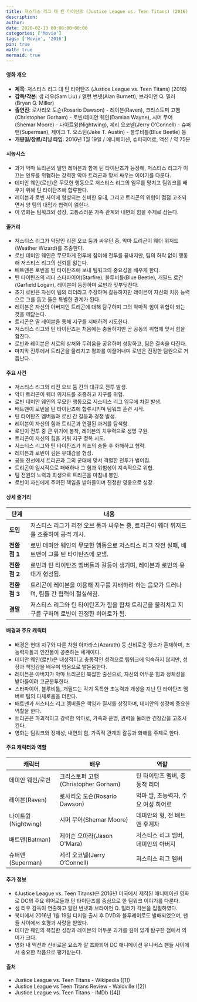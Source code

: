 ```yaml
---
title: 저스티스 리그 대 틴 타이탄즈 (Justice League vs. Teen Titans) (2016)
description: 
author: 
date: 2020-02-13 00:00:00+00:00
categories: ['Movie']
tags: ['Movie', '2016']
pin: true
math: true
mermaid: true
---
```

#### 영화 개요

- **제목**: 저스티스 리그 대 틴 타이탄즈 (Justice League vs. Teen Titans) (2016)  
- **감독/각본**: 샘 리우(Sam Liu) / 앨런 번넷(Alan Burnett), 브라이언 Q. 밀러(Bryan Q. Miller)  
- **출연진**: 로사리오 도슨(Rosario Dawson) - 레이븐(Raven), 크리스토퍼 고햄(Christopher Gorham) - 로빈/데미안 웨인(Damian Wayne), 시머 무어(Shemar Moore) - 나이트윙(Nightwing), 제리 오코넬(Jerry O’Connell) - 슈퍼맨(Superman), 제이크 T. 오스틴(Jake T. Austin) - 블루비틀(Blue Beetle) 등  
- **개봉일/장르/러닝 타임**: 2016년 1월 19일 / 애니메이션, 슈퍼히어로, 액션 / 약 75분  

#### 시놉시스

- 과거 악마 트리곤의 딸인 레이븐과 함께 틴 타이탄즈가 등장해, 저스티스 리그가 이끄는 인류를 위협하는 강력한 악마 트리곤과 맞서 싸우는 이야기를 다룬다.  
- 데미안 웨인(로빈)은 무모한 행동으로 저스티스 리그의 임무를 망치고 팀워크를 배우기 위해 틴 타이탄즈에 합류한다.  
- 레이븐과 로빈 사이에 형성되는 신비한 유대, 그리고 트리곤의 위협이 점점 고조되면서 양 팀의 대립과 협력이 얽힌다.  
- 이 영화는 팀워크와 성장, 고통스러운 가족 관계와 내면의 힘을 주제로 삼는다.  

#### 줄거리

- 저스티스 리그가 악당인 리전 오브 둠과 싸우던 중, 악마 트리곤이 웨더 위저드(Weather Wizard)를 조종한다.  
- 로빈 데미안 웨인은 무모하게 전투에 참여해 전투를 끝내지만, 팀의 허락 없이 행동해 저스티스 리그의 신뢰를 잃는다.  
- 배트맨은 로빈을 틴 타이탄즈에 보내 팀워크의 중요성을 배우게 한다.  
- 틴 타이탄즈의 리더 스타파이어(Starfire), 블루비틀(Blue Beetle), 개필드 로건(Garfield Logan), 레이븐이 등장하며 로빈과 맞부딪친다.  
- 초기 로빈은 자신이 팀의 리더라고 주장하며 갈등하지만 레이븐이 자신의 치유 능력으로 그를 돕고 둘은 특별한 관계가 된다.  
- 레이븐은 자신의 아버지인 트리곤에 대해 탐구하며 그의 악마적 힘이 위협이 되는 것을 깨닫는다.  
- 트리곤은 딸 레이븐을 통해 지구를 지배하려 시도한다.  
- 저스티스 리그와 틴 타이탄즈는 처음에는 충돌하지만 곧 공동의 위협에 맞서 힘을 합친다.  
- 로빈과 레이븐은 서로의 상처와 두려움을 공유하며 성장하고, 팀은 결속을 다진다.  
- 마지막 전투에서 트리곤을 물리치고 평화를 이끌어내며 로빈은 진정한 팀원으로 거듭난다.  

#### 주요 사건

- 저스티스 리그와 리전 오브 둠 간의 대규모 전투 발생.  
- 악마 트리곤이 웨더 위저드를 조종하고 지구를 위협.  
- 로빈 데미안 웨인의 무모한 행동으로 저스티스 리그 임무에 차질 발생.  
- 배트맨이 로빈을 틴 타이탄즈에 합류시키며 팀워크 훈련 시작.  
- 틴 타이탄즈 멤버들과 로빈 간 갈등과 경쟁 발생.  
- 레이븐이 자신의 힘과 트리곤과 연결된 과거를 탐색함.  
- 로빈이 전투 중 큰 위기에 봉착, 레이븐의 치유력으로 생명 구원.  
- 트리곤이 자신의 힘을 키워 지구 정복 시도.  
- 저스티스 리그와 틴 타이탄즈가 최초의 충돌 후 화해하고 협력.  
- 레이븐과 로빈이 깊은 유대감을 형성.  
- 공동 전선에서 트리곤과 그의 군대에 맞서 격렬한 전투가 벌어짐.  
- 트리곤이 일시적으로 패배하나 그 힘과 위험성이 지속적으로 위협.  
- 팀 전원의 노력과 희생으로 트리곤을 마침내 봉인.  
- 로빈이 자신에게 주어진 책임을 받아들이며 진정한 영웅으로 성장.  

#### 상세 줄거리

| **단계**       | **내용**                                                                               |
|----------------|----------------------------------------------------------------------------------------|
| **도입**       | 저스티스 리그가 리전 오브 둠과 싸우는 중, 트리곤이 웨더 위저드를 조종하여 공격 개시.        |
| **전환점 1**   | 로빈 데미안 웨인의 무모한 행동으로 저스티스 리그 작전 실패, 배트맨이 그를 틴 타이탄즈에 보냄.  |
| **전환점 2**   | 로빈과 틴 타이탄즈 멤버들과 갈등이 생기며, 레이븐과 로빈의 유대가 형성됨.                        |
| **전환점 3**   | 트리곤이 레이븐을 이용해 지구를 지배하려 하는 음모가 드러나며, 팀들 간 협력이 절실해짐.           |
| **결말**       | 저스티스 리그와 틴 타이탄즈가 힘을 합쳐 트리곤을 물리치고 지구를 구하며 로빈이 진정한 히어로가 됨. |

#### 배경과 주요 캐릭터

- 배경은 현대 지구와 다른 차원 아자라스(Azarath) 등 신비로운 장소가 혼재하며, 초능력자들과 인간들이 공존하는 세계이다.  
- 데미안 웨인(로빈)은 내성적이고 충동적인 성격으로 팀워크에 익숙하지 않지만, 성장과 책임감을 배우며 영웅으로 발돋움한다.  
- 레이븐은 아버지가 악마 트리곤인 복잡한 출신으로, 자신의 어두운 힘과 정체성을 받아들이려 고군분투한다.  
- 스타파이어, 블루비틀, 개필드는 각기 독특한 초능력과 개성을 지닌 틴 타이탄즈 멤버로 팀의 다채로움을 더한다.  
- 배트맨과 저스티스 리그 멤버들은 책임과 질서를 상징하며, 데미안의 성장에 중요한 역할을 한다.  
- 트리곤은 파괴적이고 강력한 악마로, 가족과 운명, 권력을 둘러싼 긴장감을 고조시킨다.  
- 영화는 팀워크와 정체성, 내면의 힘, 가족적 관계의 갈등과 화해를 주제로 한다.  

#### 주요 캐릭터와 역할

| **캐릭터**        | **배우**                 | **역할**                     |
|-------------------|--------------------------|-----------------------------|
| 데미안 웨인/로빈    | 크리스토퍼 고햄(Christopher Gorham)  | 틴 타이탄즈 멤버, 충동적 리더       |
| 레이븐(Raven)       | 로사리오 도슨(Rosario Dawson)      | 악마 딸, 초능력자, 주요 여성 히어로   |
| 나이트윙(Nightwing) | 시머 무어(Shemar Moore)            | 데미안의 형, 전 배트맨 후계자       |
| 배트맨(Batman)      | 제이슨 오마라(Jason O'Mara)         | 저스티스 리그 멤버, 데미안의 아버지  |
| 슈퍼맨(Superman)    | 제리 오코넬(Jerry O’Connell)        | 저스티스 리그 멤버                |

#### 추가 정보

- 《Justice League vs. Teen Titans》은 2016년 미국에서 제작된 애니메이션 영화로 DC의 주요 히어로들과 틴 타이탄즈를 중심으로 한 팀워크 이야기를 다룬다.  
- 샘 리우 감독이 연출하고 알런 번넷과 브라이언 Q. 밀러가 각본을 집필하였다.  
- 북미에서 2016년 1월 19일 디지털 출시 후 DVD와 블루레이로도 발매되었으며, 팬들 사이에서 호평과 사랑을 받았다.  
- 데미안 웨인의 복잡한 성장과 레이븐의 어두운 과거를 깊이 있게 탐구한 점에서 의미가 크다.  
- 영화 내 액션과 신비로운 요소가 잘 조화되어 DC 애니메이션 유니버스 팬들 사이에서 중요한 작품으로 평가받는다.  

#### 출처

- Justice League vs. Teen Titans - Wikipedia ([1])  
- Justice League vs Teen Titans Review - Waldville ([2])  
- Justice League vs. Teen Titans - IMDb ([4])
